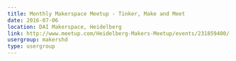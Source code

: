 ```yaml
---
title: Monthly Makerspace Meetup - Tinker, Make and Meet
date: 2016-07-06
location: DAI Makerspace, Heidelberg
link: http://www.meetup.com/Heidelberg-Makers-Meetup/events/231859400/
usergroup: makershd
type: usergroup
---
```

